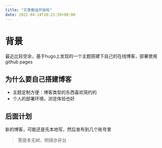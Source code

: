 ```yaml
---
title: "文章搬运开始啦"
date: 2022-04-14T20:21:59+08:00
---
```


# 背景
最近比较空余，基于hugo上发现的一个主题搭建下自己的在线博客，部署使用github pages

## 为什么要自己搭建博客

* 主题定制方便：博客类型的东西喜欢简约的
* 个人的部署环境，浏览体验也好

## 后面计划
新的博客，可能还是先本地写，然后发布到几个账号里

> 菩提本无树，明镜亦非台





